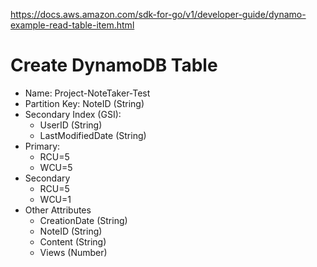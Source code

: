 https://docs.aws.amazon.com/sdk-for-go/v1/developer-guide/dynamo-example-read-table-item.html

# Create DynamoDB Table
- Name: Project-NoteTaker-Test
- Partition Key: NoteID (String)
- Secondary Index (GSI):
  - UserID (String)
  - LastModifiedDate (String)
- Primary:
  - RCU=5
  - WCU=5
- Secondary
  - RCU=5
  - WCU=1
- Other Attributes
  - CreationDate (String)
  - NoteID (String)
  - Content (String)
  - Views (Number)